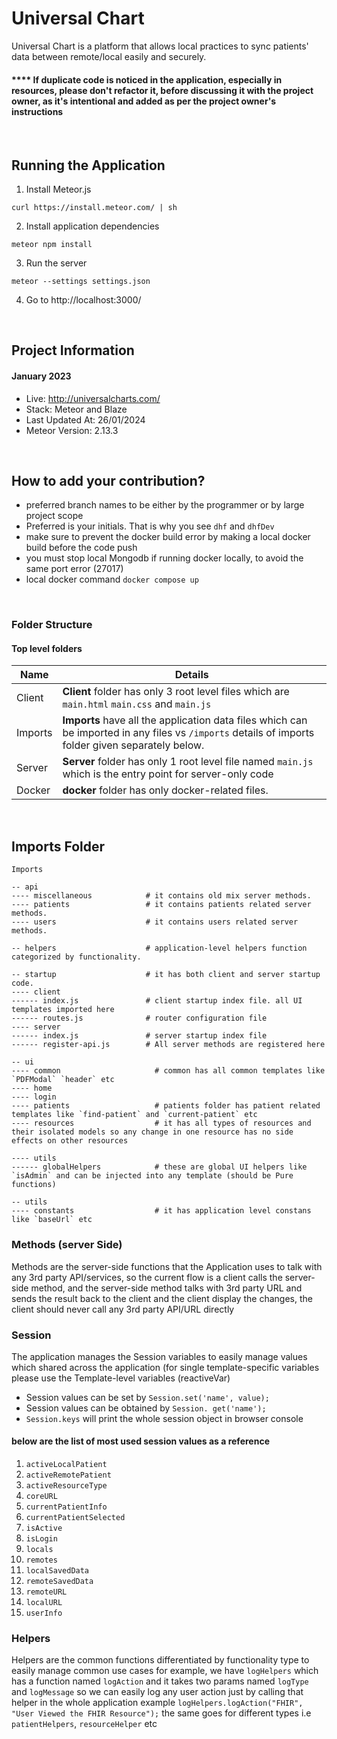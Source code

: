 # Universal Chart

Universal Chart is a platform that allows local practices to sync patients' data between remote/local easily and securely.

#### **** If duplicate code is noticed in the application, especially in resources, please don't refactor it, before discussing it with the project owner, as it's intentional and added as per the project owner's instructions

<br>

## Running the Application

1. Install Meteor.js

~~~
curl https://install.meteor.com/ | sh
~~~

2. Install application dependencies

~~~
meteor npm install
~~~

3. Run the server

~~~
meteor --settings settings.json
~~~

4. Go to http://localhost:3000/

<br>

## Project Information

#### January 2023

- Live: http://universalcharts.com/
- Stack: Meteor and Blaze
- Last Updated At: 26/01/2024
- Meteor Version: 2.13.3

<br>

## How to add your contribution?
- preferred branch names to be either by the programmer or by large project scope
- Preferred is your initials. That is why you see `dhf` and `dhfDev`
- make sure to prevent the docker build error by making a local docker build before the code push
- you must stop local Mongodb if running docker locally, to avoid the same port error (27017)
- local docker command `docker compose up`

<br>

### Folder Structure

#### Top level folders

| Name | Details |
| ------ | ----------- |
| Client   | **Client** folder has only 3 root level files which are `main.html` `main.css` and `main.js` |
| Imports | **Imports** have all the application data files which can be imported in any files vs `/imports` details of imports folder given separately below. |
| Server | **Server** folder has only 1 root level file named `main.js` which is the entry point for server-only code |
| Docker | **docker** folder has only docker-related files. |

<br>

## Imports Folder

```
Imports

-- api
---- miscellaneous            # it contains old mix server methods.
---- patients                 # it contains patients related server methods.
---- users                    # it contains users related server methods.

-- helpers                    # application-level helpers function categorized by functionality.

-- startup                    # it has both client and server startup code.
---- client
------ index.js               # client startup index file. all UI templates imported here
------ routes.js              # router configuration file
---- server
------ index.js               # server startup index file
------ register-api.js        # All server methods are registered here

-- ui
---- common                     # common has all common templates like `PDFModal` `header` etc
---- home
---- login
---- patients                   # patients folder has patient related templates like `find-patient` and `current-patient` etc
---- resources                  # it has all types of resources and their isolated models so any change in one resource has no side effects on other resources

---- utils
------ globalHelpers            # these are global UI helpers like `isAdmin` and can be injected into any template (should be Pure functions) 

-- utils
---- constants                  # it has application level constans like `baseUrl` etc
```

### Methods (server Side)
Methods are the server-side functions that the Application uses to talk with any 3rd party API/services, so the current flow is a client calls the server-side method, and the server-side method talks with 3rd party URL and sends the result back to the client and the client display the changes, the client should never call any 3rd party API/URL directly

### Session
The application manages the Session variables to easily manage values which shared across the application (for single template-specific variables please use the Template-level variables (reactiveVar)

* Session values can be set by `Session.set('name', value);`
* Session values can be obtained by `Session. get('name');`
* `Session.keys` will print the whole session object in browser console 

#### below are the list of most used session values as a reference

1. `activeLocalPatient`
2. `activeRemotePatient`
3. `activeResourceType`
4. `coreURL`
5. `currentPatientInfo`
6. `currentPatientSelected`
7. `isActive`
8. `isLogin`
9. `locals`
10. `remotes`
11. `localSavedData`
12. `remoteSavedData`
13. `remoteURL`
14. `localURL`
15. `userInfo`


### Helpers
Helpers are the common functions differentiated by functionality type to easily manage common use cases
for example, we have `logHelpers` which has a function named `logAction` and it takes two params named `logType` and `logMessage`
so we can easily log any user action just by calling that helper in the whole application
example `logHelpers.logAction("FHIR", "User Viewed the FHIR Resource");`
the same goes for different types i.e `patientHelpers`, `resourceHelper` etc
